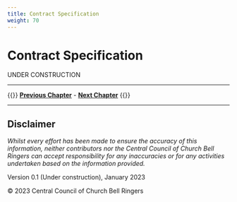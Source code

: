 ```yaml
---
title: Contract Specification
weight: 70
---
```


# Contract Specification


UNDER CONSTRUCTION

----

{{<hint info>}}
**[Previous Chapter](../060-stakeholder-engagement/)** - **[Next Chapter](../00-project-finance/)**
{{</hint>}}

----

## Disclaimer
 
*Whilst every effort has been made to ensure the accuracy of this information, neither contributors nor the Central Council of Church Bell Ringers can accept responsibility for any inaccuracies or for any activities undertaken based on the information provided.*

Version 0.1 (Under construction), January 2023

© 2023 Central Council of Church Bell Ringers
